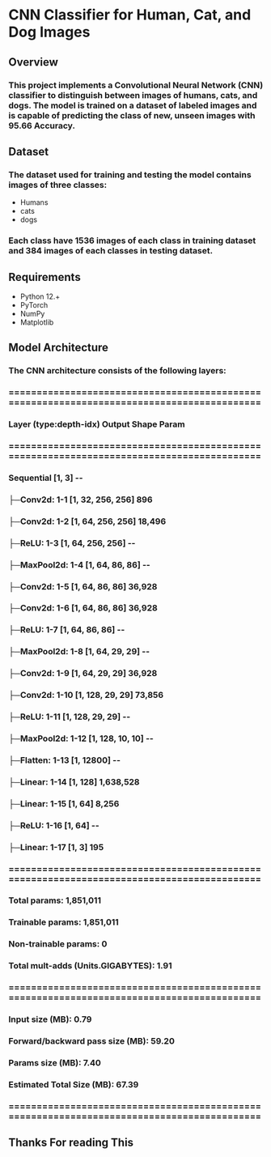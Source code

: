 # CNN Classifier for Human, Cat, and Dog Images

## Overview
### This project implements a Convolutional Neural Network (CNN) classifier to distinguish between images of humans, cats, and dogs. The model is trained on a dataset of labeled images and is capable of predicting the class of new, unseen images with 95.66 Accuracy.

## Dataset
### The dataset used for training and testing the model contains images of three classes:
* Humans
* cats
* dogs
### Each class have 1536 images of each class in training dataset and 384 images of each classes in testing dataset.

## Requirements
* Python 12.+
* PyTorch
* NumPy
* Matplotlib

## Model Architecture
### The CNN architecture consists of the following layers:
### ==========================================================================================
### Layer (type:depth-idx)                   Output Shape              Param #
### ==========================================================================================
### Sequential                               [1, 3]                    --
### ├─Conv2d: 1-1                            [1, 32, 256, 256]         896
### ├─Conv2d: 1-2                            [1, 64, 256, 256]         18,496
### ├─ReLU: 1-3                              [1, 64, 256, 256]         --
### ├─MaxPool2d: 1-4                         [1, 64, 86, 86]           --
### ├─Conv2d: 1-5                            [1, 64, 86, 86]           36,928
### ├─Conv2d: 1-6                            [1, 64, 86, 86]           36,928
### ├─ReLU: 1-7                              [1, 64, 86, 86]           --
### ├─MaxPool2d: 1-8                         [1, 64, 29, 29]           --
### ├─Conv2d: 1-9                            [1, 64, 29, 29]           36,928
### ├─Conv2d: 1-10                           [1, 128, 29, 29]          73,856
### ├─ReLU: 1-11                             [1, 128, 29, 29]          --
### ├─MaxPool2d: 1-12                        [1, 128, 10, 10]          --
### ├─Flatten: 1-13                          [1, 12800]                --
### ├─Linear: 1-14                           [1, 128]                  1,638,528
### ├─Linear: 1-15                           [1, 64]                   8,256
### ├─ReLU: 1-16                             [1, 64]                   --
### ├─Linear: 1-17                           [1, 3]                    195
### ==========================================================================================
### Total params: 1,851,011
### Trainable params: 1,851,011
### Non-trainable params: 0
### Total mult-adds (Units.GIGABYTES): 1.91
### ==========================================================================================
### Input size (MB): 0.79
### Forward/backward pass size (MB): 59.20
### Params size (MB): 7.40
### Estimated Total Size (MB): 67.39
### ==========================================================================================


## Thanks For reading This
